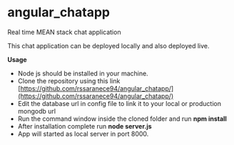 # angular_chatapp
Real time MEAN stack chat application

This chat application can be deployed locally and also deployed live.

**Usage**
- Node js should be installed in your machine.
- Clone the repository using this link [https://github.com/rssaranece94/angular_chatapp/](https://github.com/rssaranece94/angular_chatapp/)
- Edit the database url in config file to link it to your local or production mongodb url
- Run the command window inside the cloned folder and run **npm install**
- After installation complete run **node server.js**
- App will started as local server in port 8000.
